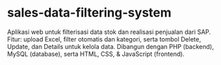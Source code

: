 # sales-data-filtering-system
Aplikasi web untuk filterisasi data stok dan realisasi penjualan dari SAP. Fitur: upload Excel, filter otomatis dan kategori, serta tombol Delete, Update, dan Details untuk kelola data. Dibangun dengan PHP (backend), MySQL (database), serta HTML, CSS, & JavaScript (frontend).
